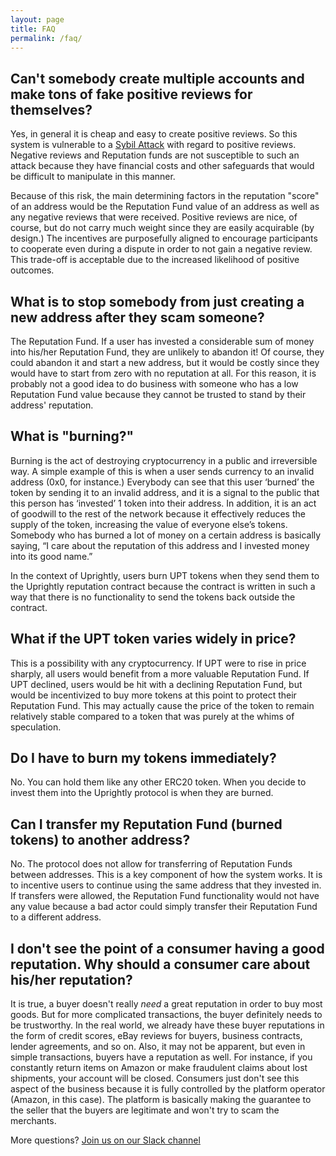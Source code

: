```yaml
---
layout: page
title: FAQ
permalink: /faq/
---
```


## Can't somebody create multiple accounts and make tons of fake positive reviews for themselves?
Yes, in general it is cheap and easy to create positive reviews. So this system is vulnerable to a [Sybil Attack](https://en.wikipedia.org/wiki/Sybil_attack) with regard to positive reviews. Negative reviews and Reputation funds are not susceptible to such an attack because they have financial costs and other safeguards that would be difficult to manipulate in this manner.

Because of this risk, the main determining factors in the reputation "score" of an address would be the Reputation Fund value of an address as well as any negative reviews that were received. Positive reviews are nice, of course, but do not carry much weight since they are easily acquirable (by design.) The incentives are purposefully aligned to encourage participants to cooperate even during a dispute in order to not gain a negative review. This trade-off is acceptable due to the increased likelihood of positive outcomes.

## What is to stop somebody from just creating a new address after they scam someone?

The Reputation Fund. If a user has invested a considerable sum of money into his/her Reputation Fund, they are unlikely to abandon it! Of course, they could abandon it and start a new address, but it would be costly since they would have to start from zero with no reputation at all. For this reason, it is probably not a good idea to do business with someone who has a low Reputation Fund value because they cannot be trusted to stand by their address' reputation.

## What is "burning?"

Burning is the act of destroying cryptocurrency in a public and irreversible way. A simple example of this is when a user sends currency to an invalid address (0x0, for instance.) Everybody can see that this user ‘burned’ the token by sending it to an invalid address, and it is a signal to the public that this person has ‘invested’ 1 token into their address. In addition, it is an act of goodwill to the rest of the network because it effectively reduces the supply of the token, increasing the value of everyone else’s tokens. Somebody who has burned a lot of money on a certain address is basically saying, “I care about the reputation of this address and I invested money into its good name.”

In the context of Uprightly, users burn UPT tokens when they send them to the Uprightly reputation contract because the contract is written in such a way that there is no functionality to send the tokens back outside the contract.

## What if the UPT token varies widely in price?

This is a possibility with any cryptocurrency. If UPT were to rise in price sharply, all users would benefit from a more valuable Reputation Fund. If UPT declined, users would be hit with a declining Reputation Fund, but would be incentivized to buy more tokens at this point to protect their Reputation Fund. This may actually cause the price of the token to remain relatively stable compared to a token that was purely at the whims of speculation.

## Do I have to burn my tokens immediately?

No. You can hold them like any other ERC20 token. When you decide to invest them into the Uprightly protocol is when they are burned.

## Can I transfer my Reputation Fund (burned tokens) to another address?

No. The protocol does not allow for transferring of Reputation Funds between addresses. This is a key component of how the system works. It is to incentive users to continue using the same address that they invested in. If transfers were allowed, the Reputation Fund functionality would not have any value because a bad actor could simply transfer their Reputation Fund to a different address.

## I don't see the point of a consumer having a good reputation. Why should a consumer care about his/her reputation?

It is true, a buyer doesn't really _need_ a great reputation in order to buy most goods. But for more complicated transactions, the buyer definitely needs to be trustworthy. In the real world, we already have these buyer reputations in the form of credit scores, eBay reviews for buyers, business contracts, lender agreements, and so on. Also, it may not be apparent, but even in simple transactions, buyers have a reputation as well. For instance, if you constantly return items on Amazon or make fraudulent claims about lost shipments, your account will be closed. Consumers just don't see this aspect of the business because it is fully controlled by the platform operator (Amazon, in this case). The platform is basically making the guarantee to the seller that the buyers are legitimate and won't try to scam the merchants.

More questions? [Join us on our Slack channel](https://join.slack.com/t/uprightly/shared_invite/enQtMzExMTc1OTI0MzEwLTFiNWI5NmRhYTQ5MjAzMzdiYmNiZDE2ODE2NTA3NDI3NTdiZGIwN2RkOTYxYTg1Mzg5NWQ0OWJiYjJiNWI1NGI)
